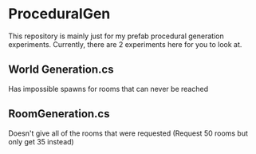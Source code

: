 # ProceduralGen
This repository is mainly just for my prefab procedural generation experiments. Currently, there are 2 experiments here for you to look at.
## World Generation.cs  
Has impossible spawns for rooms that can never be reached
## RoomGeneration.cs 
Doesn't give all of the rooms that were requested (Request 50 rooms but only get 35 instead)
